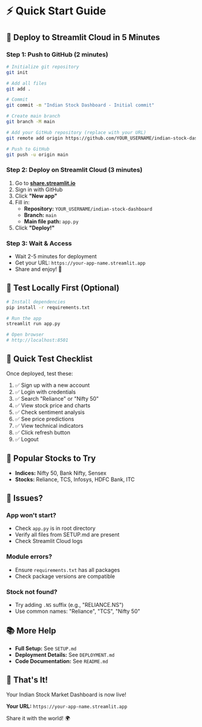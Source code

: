 # ⚡ Quick Start Guide

## 🚀 Deploy to Streamlit Cloud in 5 Minutes

### Step 1: Push to GitHub (2 minutes)

```bash
# Initialize git repository
git init

# Add all files
git add .

# Commit
git commit -m "Indian Stock Dashboard - Initial commit"

# Create main branch
git branch -M main

# Add your GitHub repository (replace with your URL)
git remote add origin https://github.com/YOUR_USERNAME/indian-stock-dashboard.git

# Push to GitHub
git push -u origin main
```

### Step 2: Deploy on Streamlit Cloud (3 minutes)

1. Go to **[share.streamlit.io](https://share.streamlit.io)**
2. Sign in with GitHub
3. Click **"New app"**
4. Fill in:
   - **Repository:** `YOUR_USERNAME/indian-stock-dashboard`
   - **Branch:** `main`
   - **Main file path:** `app.py`
5. Click **"Deploy!"**

### Step 3: Wait & Access

- Wait 2-5 minutes for deployment
- Get your URL: `https://your-app-name.streamlit.app`
- Share and enjoy! 🎉

## 🧪 Test Locally First (Optional)

```bash
# Install dependencies
pip install -r requirements.txt

# Run the app
streamlit run app.py

# Open browser
# http://localhost:8501
```

## 📝 Quick Test Checklist

Once deployed, test these:

1. ✅ Sign up with a new account
2. ✅ Login with credentials
3. ✅ Search "Reliance" or "Nifty 50"
4. ✅ View stock price and charts
5. ✅ Check sentiment analysis
6. ✅ See price predictions
7. ✅ View technical indicators
8. ✅ Click refresh button
9. ✅ Logout

## 🎯 Popular Stocks to Try

- **Indices:** Nifty 50, Bank Nifty, Sensex
- **Stocks:** Reliance, TCS, Infosys, HDFC Bank, ITC

## 🐛 Issues?

### App won't start?
- Check `app.py` is in root directory
- Verify all files from SETUP.md are present
- Check Streamlit Cloud logs

### Module errors?
- Ensure `requirements.txt` has all packages
- Check package versions are compatible

### Stock not found?
- Try adding `.NS` suffix (e.g., "RELIANCE.NS")
- Use common names: "Reliance", "TCS", "Nifty 50"

## 📚 More Help

- **Full Setup:** See `SETUP.md`
- **Deployment Details:** See `DEPLOYMENT.md`
- **Code Documentation:** See `README.md`

## 🎉 That's It!

Your Indian Stock Market Dashboard is now live!

**Your URL:** `https://your-app-name.streamlit.app`

Share it with the world! 🌍
